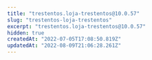 ```yaml
---
title: "trestentos.loja-trestentos@10.0.57"
slug: "trestentos-loja-trestentos"
excerpt: "trestentos.loja-trestentos@10.0.57"
hidden: true
createdAt: "2022-07-05T17:08:50.819Z"
updatedAt: "2022-08-09T21:06:28.261Z"
---
```

